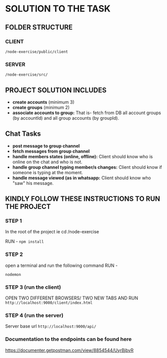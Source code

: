 # SOLUTION TO THE TASK

## FOLDER STRUCTURE

### CLIENT
`/node-exercise/public/client`

### SERVER
`/node-exercise/src/`

## PROJECT SOLUTION INCLUDES

- **create accounts** (minimum 3)
- **create groups** (minimum 2)
- **associate accounts to group:** That is- fetch from DB all account groups (by accountId) and all group accounts (by groupId).

## Chat Tasks

- **post message to group channel**
- **fetch messages from group channel**
- **handle members states (online, offline):** Client should know who is online on the chat and who is not.
- **handle group channel typing member/s changes:** Client should know if someone is typing at the moment.
- **handle message viewed (as in whatsapp:** Client should know who "saw" his message.

## KINDLY FOLLOW THESE INSTRUCTIONS TO RUN THE PROJECT

### STEP 1
In the root of the project ie cd /node-exercise

RUN  - `npm install`

### STEP 2
open a terminal and run the following command RUN  - 

`nodemon`

### STEP 3 (run the client)
OPEN TWO DIFFERENT BROWSERS/ TWO NEW TABS AND RUN   
`http://localhost:9000/client/index.html`

### STEP 4 (run the server)
Server base url
`http://localhost:9000/api/`

### Documentation to the endpoints can be found here
https://documenter.getpostman.com/view/8854544/UyrBjbvR
